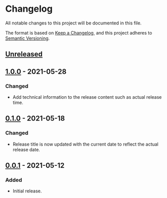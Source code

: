 # Changelog
All notable changes to this project will be documented in this file.

The format is based on [Keep a Changelog](https://keepachangelog.com/en/1.1.0/),
and this project adheres to [Semantic Versioning](https://semver.org/spec/v2.0.0.html).

## [Unreleased]

## [1.0.0] - 2021-05-28
### Changed
- Add technical information to the release content such as actual release time.

## [0.1.0] - 2021-05-18
### Changed
- Release title is now updated with the current date to reflect the actual release date.

## [0.0.1] - 2021-05-12
### Added
- Initial release.

[Unreleased]: https://github.com/ets-infra/drone-github-full-release/compare/1.0.0...master
[1.0.0]: https://github.com/ets-infra/drone-github-full-release/compare/0.1.0...1.0.0
[0.1.0]: https://github.com/ets-infra/drone-github-full-release/compare/0.0.1...0.1.0
[0.0.1]: https://github.com/ets-infra/drone-github-full-release/releases/tag/0.0.1
